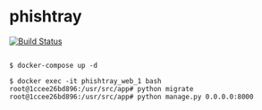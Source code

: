 # phishtray

[![Build Status](https://travis-ci.com/cybsafe/phishtray.svg?branch=master)](https://travis-ci.com/cybsafe/phishtray)

```

$ docker-compose up -d 

$ docker exec -it phishtray_web_1 bash
root@1ccee26bd896:/usr/src/app# python migrate
root@1ccee26bd896:/usr/src/app# python manage.py 0.0.0.0:8000


```
